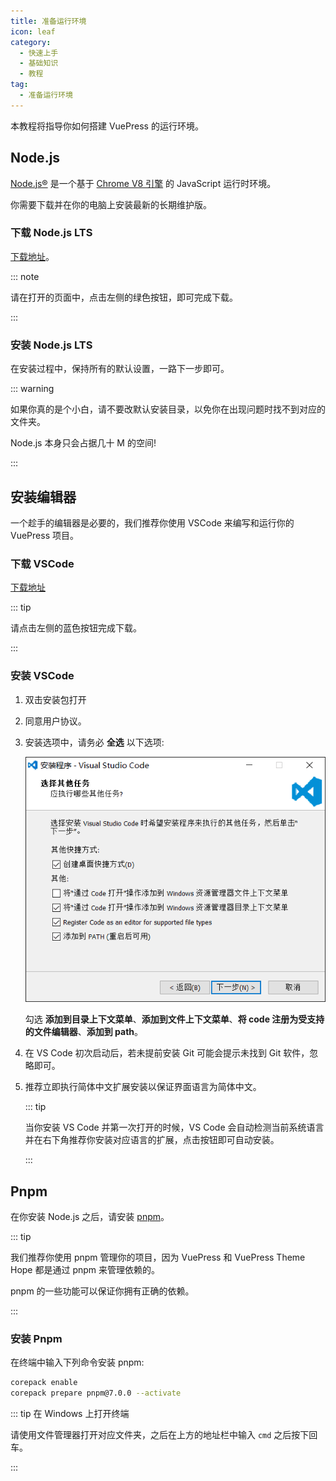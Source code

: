 ```yaml
---
title: 准备运行环境
icon: leaf
category:
  - 快速上手
  - 基础知识
  - 教程
tag:
  - 准备运行环境
---
```


本教程将指导你如何搭建 VuePress 的运行环境。

<!-- more -->

## Node.js

[Node.js®](https://nodejs.org/zh-cn/) 是一个基于 [Chrome V8 引擎](https://v8.dev/) 的 JavaScript 运行时环境。

你需要下载并在你的电脑上安装最新的长期维护版。

### 下载 Node.js LTS

[下载地址](https://nodejs.org/zh-cn/)。

::: note

请在打开的页面中，点击左侧的绿色按钮，即可完成下载。

:::

### 安装 Node.js LTS

在安装过程中，保持所有的默认设置，一路下一步即可。

::: warning

如果你真的是个小白，请不要改默认安装目录，以免你在出现问题时找不到对应的文件夹。

Node.js 本身只会占据几十 M 的空间!

:::

## 安装编辑器

一个趁手的编辑器是必要的，我们推荐你使用 VSCode 来编写和运行你的 VuePress 项目。

### 下载 VSCode

[下载地址](https://code.visualstudio.com/)

::: tip

请点击左侧的蓝色按钮完成下载。

:::

### 安装 VSCode

1. 双击安装包打开

1. 同意用户协议。

1. 安装选项中，请务必 **全选** 以下选项:

   ![安装 VS Code](./assets/vscode-install.png)

   勾选 **添加到目录上下文菜单**、**添加到文件上下文菜单**、**将 code 注册为受支持的文件编辑器**、**添加到 path**。

1. 在 VS Code 初次启动后，若未提前安装 Git 可能会提示未找到 Git 软件，忽略即可。

1. 推荐立即执行简体中文扩展安装以保证界面语言为简体中文。

   ::: tip

   当你安装 VS Code 并第一次打开的时候，VS Code 会自动检测当前系统语言并在右下角推荐你安装对应语言的扩展，点击按钮即可自动安装。

   :::

## Pnpm

在你安装 Node.js 之后，请安装 [pnpm](https://pnpm.io)。

::: tip

我们推荐你使用 pnpm 管理你的项目，因为 VuePress 和 VuePress Theme Hope 都是通过 pnpm 来管理依赖的。

pnpm 的一些功能可以保证你拥有正确的依赖。

:::

### 安装 Pnpm

在终端中输入下列命令安装 pnpm:

```sh
corepack enable
corepack prepare pnpm@7.0.0 --activate
```

::: tip 在 Windows 上打开终端

请使用文件管理器打开对应文件夹，之后在上方的地址栏中输入 `cmd` 之后按下回车。

:::
